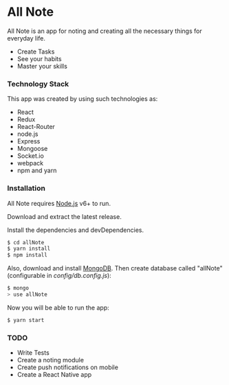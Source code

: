 # All Note


All Note is an app for noting and creating all the necessary things for everyday life.

  - Create Tasks
  - See your habits
  - Master your skills

### Technology Stack

This app was created by using such technologies as:

* React
* Redux
* React-Router
* node.js
* Express
* Mongoose
* Socket.io
* webpack
* npm and yarn

### Installation

All Note requires [Node.js](https://nodejs.org/) v6+ to run.

Download and extract the latest release.

Install the dependencies and devDependencies.

```sh
$ cd allNote
$ yarn install
$ npm install
```

Also, download and install [MongoDB](https://www.mongodb.com/). Then create database called "allNote" (configurable in *config/db.config.js*):

```sh
$ mongo
> use allNote
```

Now you will be able to run the app:

```sh
$ yarn start
```

### TODO

* Write Tests
* Create a noting module
* Create push notifications on mobile
* Create a React Native app
